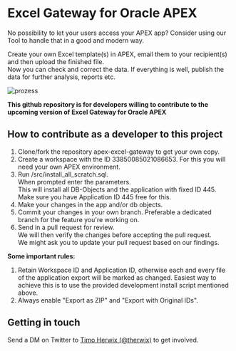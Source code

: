 # Excel Gateway for Oracle APEX

No possibility to let your users access your APEX app? Consider using our Tool to handle that in a good and modern way.

Create your own Excel template(s) in APEX, email them to your recipient(s) and then upload the finished file.  
Now you can check and correct the data. If everything is well, publish the data for further analysis, reports etc.
  
![prozess](https://i.ibb.co/XDkJ8hy/prozess.jpg)
  
**This github repository is for developers willing to contribute to the upcoming version of Excel Gateway for Oracle APEX**  
  
## How to contribute as a developer to this project

1. Clone/fork the repository apex-excel-gateway to get your own copy.
2. Create a workspace with the ID 33850085021086653. For this you will
    need your own APEX environment.
3. Run /src/install_all_scratch.sql.    
    When prompted enter the parameters.    
    This will install all DB-Objects and the application with fixed ID
    445.    
    Make sure you have Application ID 445 free for this.
4. Make your changes in the app and/or db objects.
5. Commit your changes in your own branch.
    Preferable a dedicated branch for the feature you're working on.
6. Send in a pull request for review.    
    We will then verify the changes before accepting the pull request.    
    We might ask you to update your pull request based on our findings.

**Some important rules:**
1. Retain Workspace ID and Application ID, otherwise each and every file of the application export will be marked as changed.
Easiest way to achieve this is to use the provided development install script mentioned above.
2. Always enable "Export as ZIP" and "Export with Original IDs".

## Getting in touch

Send a DM on Twitter to [Timo Herwix (@therwix)](https://twitter.com/THerwix/) to get involved.
